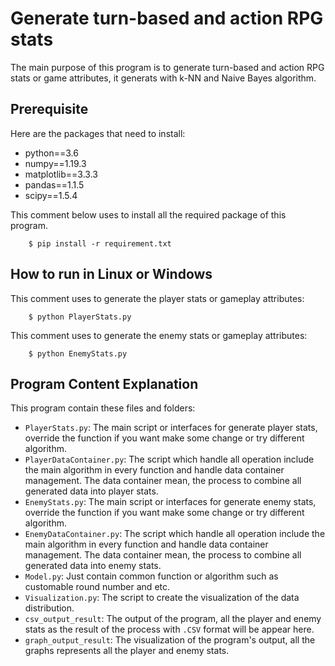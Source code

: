 # Generate turn-based and action RPG stats

The main purpose of this program is to generate turn-based and action RPG stats or game attributes, it generats with k-NN and Naive Bayes algorithm. 

## Prerequisite

Here are the packages that need to install:

+ python==3.6
+ numpy==1.19.3
+ matplotlib==3.3.3
+ pandas==1.1.5
+ scipy==1.5.4

This comment below uses to install all the required package of this program.

        $ pip install -r requirement.txt

## How to run in Linux or Windows

This comment uses to generate the player stats or gameplay attributes:

        $ python PlayerStats.py

This comment uses to generate the enemy stats or gameplay attributes:

        $ python EnemyStats.py

## Program Content Explanation

This program contain these files and folders:

+ `PlayerStats.py`: The main script or interfaces for generate player stats, override the function if you want make some change or try different algorithm.
+ `PlayerDataContainer.py`: The script which handle all operation include the main algorithm in every function and handle data container management. The data container mean, the process to combine all generated data into player stats.
+ `EnemyStats.py`: The main script or interfaces for generate enemy stats, override the function if you want make some change or try different algorithm.
+ `EnemyDataContainer.py`: The script which handle all operation include the main algorithm in every function and handle data container management. The data container mean, the process to combine all generated data into enemy stats.
+ `Model.py`: Just contain common function or algorithm such as customable round number and etc.
+ `Visualization.py`: The script to create the visualization of the data distribution.
+ `csv_output_result`: The output of the program, all the player and enemy stats as the result of the process with `.CSV` format will be appear here.
+ `graph_output_result`: The visualization of the program's output, all the graphs represents all the player and enemy stats.
